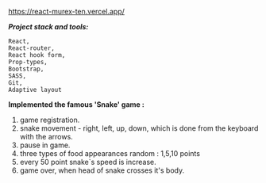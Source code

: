 https://react-murex-ten.vercel.app/

***Project stack and tools:***

    React,
    React-router,
    React hook form,
    Prop-types,
    Bootstrap,
    SASS,
    Git, 
    Adaptive layout
    


__Implemented the famous 'Snake' game :__
1) game registration.
2) snake movement - right, left, up, down, which is done from the keyboard with the arrows. 
3) pause in game.
4)  three types of food appearances random  : 1,5,10 points
5) every 50 point snake`s speed is increase.
6) game over, when head of snake crosses it's body.
